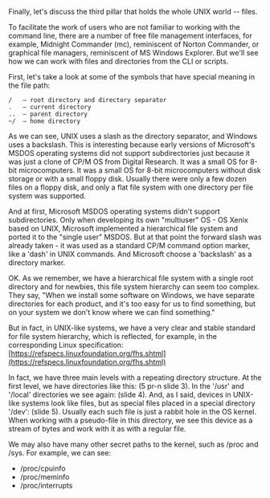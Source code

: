 Finally, let's discuss the third pillar that holds the whole UNIX world -- files.

To facilitate the work of users who are not familiar to working with the command line, there are a number of free file management interfaces, for example, Midnight Commander (mc), reminiscent of Norton Commander, or graphical file managers, reminiscent of MS Windows Explorer. But we'll see how we can work with files and directories from the CLI or scripts.

First, let's take a look at some of the symbols that have special meaning in the file path:
```
/	– root directory and directory separator
.	– current directory
..	– parent directory
~/	– home directory
```

As we can see, UNIX uses a slash as the directory separator, and Windows uses a backslash. This is interesting because early versions of Microsoft's MSDOS operating systems did not support subdirectories just because it was just a clone of CP/M OS from Digital Research. It was a small OS for 8-bit microcomputers. It was a small OS for 8-bit microcomputers without disk storage or with a small floppy disk. Usually there were only a few dozen files on a floppy disk, and only a flat file system with one directory per file system was supported.

And at first, Microsoft MSDOS operating systems didn't support subdirectories. Only when developing its own "multiuser" OS - OS Xenix based on UNIX, Microsoft implemented a hierarchical file system and ported it to the "single user" MSDOS. But at that point the forward slash was already taken - it was used as a standard CP/M command option marker, like a 'dash' in UNIX commands. And Microsoft choose a 'backslash' as a directory marker.

OK. As we remember, we have a hierarchical file system with a single root directory and for newbies, this file system hierarchy can seem too complex. They say, "When we install some software on Windows, we have separate directories for each product, and it's too easy for us to find something, but on your system we don't know where we can find something."

But in fact, in UNIX-like systems, we have a very clear and stable standard for file system hierarchy, which is reflected, for example, in the corresponding Linux specification:
[https://refspecs.linuxfoundation.org/fhs.shtml](https://refspecs.linuxfoundation.org/fhs.shtml)

In fact, we have three main levels with a repeating directory structure. At the first level, we have directories like this: (5 pr-n slide 3). In the '/usr' and '/local' directories we see again: (slide 4).
And, as I said, devices in UNIX-like systems look like files, but as special files placed in a special directory '/dev': (slide 5). Usually each such file is just a rabbit hole in the OS kernel. When working with a pseudo-file in this directory, we see this device as a stream of bytes and work with it as with a regular file.

We may also have many other secret paths to the kernel, such as /proc and /sys. For example, we can see:
* /proc/cpuinfo
* /proc/meminfo
* /proc/interrupts


